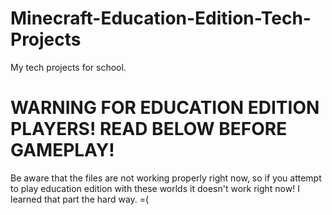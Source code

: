 # Minecraft-Education-Edition-Tech-Projects
 My tech projects for school.
# WARNING FOR EDUCATION EDITION PLAYERS!  READ BELOW BEFORE GAMEPLAY!
Be aware that the files are not working properly right now, so if you attempt to play education edition with these worlds it doesn't work right now!  I learned that part the hard way.  =(
